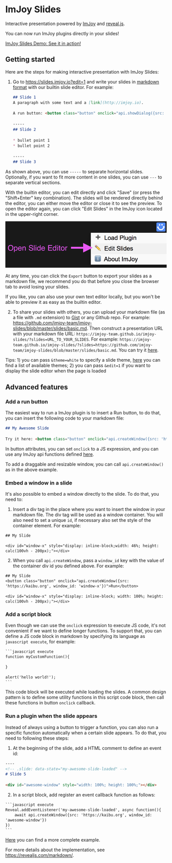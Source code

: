 # ImJoy Slides

Interactive presentation powered by [ImJoy](https://imjoy.io) and [reveal.js](https://revealjs.com/). 

You can now run ImJoy plugins directly in your slides!

[ImJoy Slides Demo: See it in action!](https://imjoy-team.github.io/imjoy-slides/?theme=white&slides=https://github.com/imjoy-team/imjoy-slides/blob/master/slides/imjoy-interactive-annotation.md)
## Getting started

Here are the steps for making interactive presentation with ImJoy Slides:

 1. Go to https://slides.imjoy.io?edit=1 and write your slides in [markdown format](https://www.markdownguide.org/basic-syntax/) with our builtin slide editor. For example:
    ```markdown
    ## Slide 1
    A paragraph with some text and a [link](http://imjoy.io).

    A run button: <button class="button" onclick="api.showDialog({src: 'https://kaibu.org'})">Run</button>

    -----
    ## Slide 2

    * bullet point 1
    * bullet point 2

    -----
    ## Slide 3

    ```
  As shown above, you can use `-----` to separate horizontal slides. Optionally, if you want to fit more content in one slides, you can use `---` to separate vertical sections.

  With the builtin editor, you can edit directly and click "Save" (or press the "Shift+Enter" key combination). The slides will be rendered directly behind the editor, you can either move the editor or close it to see the preview. To open the editor again, you can click "Edit Slides" in the ImJoy icon located in the upper-right corner.

  ![](./assets/screenshot-imjoy-slide-editor.png)

  At any time, you can click the `Export` button to export your slides as a markdown file, we recommend you do that before you close the browser tab to avoid losing your slides. 

  If you like, you can also use your own text editor locally, but you won't be able to preview it as easy as the builtin editor.


 2. To share your slides with others, you can upload your markdown file (as a file with `.md` extension) to [Gist](https://gist.github.com/) or any Github repo. For example: https://github.com/imjoy-team/imjoy-slides/blob/master/slides/basic.md. Then construct a presentation URL with your markdown file URL: `https://imjoy-team.github.io/imjoy-slides/?slides=URL_TO_YOUR_SLIDES`. For example: `https://imjoy-team.github.io/imjoy-slides/?slides=https://github.com/imjoy-team/imjoy-slides/blob/master/slides/basic.md`. You can try it [here](https://imjoy-team.github.io/imjoy-slides/?slides=https://github.com/imjoy-team/imjoy-slides/blob/master/slides/basic.md).

 Tips: 1) you can pass `&theme=white` to specify a slide theme, [here](https://revealjs.com/themes/) you can find a list of available themes; 2) you can pass `&edit=1` if you want to display the slide editor when the page is loaded 

## Advanced features

### Add a run button
The easiest way to run a ImJoy plugin is to insert a Run button, to do that, you can insert the following code to your markdown file:
```markdown
## My Awesome Slide

Try it here: <button class="button" onclick="api.createWindow({src: 'https://kaibu.org'})">Run</button>
```
In button attributes, you can set `onclick` to a JS expression, and you can use any ImJoy api functions defined [here](https://imjoy.io/docs/#/api).

To add a draggable and resizable window, you can call `api.createWindow()` as in the above example. 

### Embed a window in a slide
It's also possible to embed a window directly to the slide. To do that, you need to:
1. Insert a div tag in the place where you want to insert the window in your markdown file. The div tag will be used as a window container. You will also need to set a unique `id`, if necessary also set the style of the container element. For example:
```
## My Slide

<div id="window-x" style="display: inline-block;width: 46%; height: calc(100vh - 200px);"></div>
```
2. When you call `api.createWindow`, pass a `window_id` key with the value of the container div id you defined above. For example:
```
## My Slide
<button class="button" onclick="api.createWindow({src: 'https://kaibu.org', window_id: 'window-x'})">Run</button>

<div id="window-x" style="display: inline-block; width: 100%; height: calc(100vh - 200px);"></div>
```

### Add a script block
Even though we can use the `onclick` expression to execute JS code, it's not convenient if we want to define longer functions. To support that, you can define a JS code block in markdown by specifying its language as `javascript execute`, for example:

````
```javascript execute
function myCustomFunction(){

}

alert('hello world!');
```
````

This code block will be executed while loading the slides. A common design pattern is to define some utility functions in this script code block, then call these functions in button `onclick` callback.
### Run a plugin when the slide appears
Instead of always using a button to trigger a function, you can also run a specific function automatically when a certain slide appears. To do that, you need to following these steps:
1. At the beginning of the slide, add a HTML comment to define an event id:
```markdown
----
<!-- .slide: data-state="my-awesome-slide-loaded" -->
# Slide 5

<div id="awesome-window" style="width: 100%; height: 100%;"></div>

```
2. In a script block, add register an event callback function as follows:
````
```javascript execute
Reveal.addEventListener('my-awesome-slide-loaded', async function(){
    await api.createWindow({src: 'https://kaibu.org', window_id: 'awesome-window'})
})
```
````

[Here](https://github.com/imjoy-team/imjoy-slides/blob/master/slides/imjoy-interactive-annotation.md) you can find a more complete example.

For more details about the implementation, see https://revealjs.com/markdown/.
